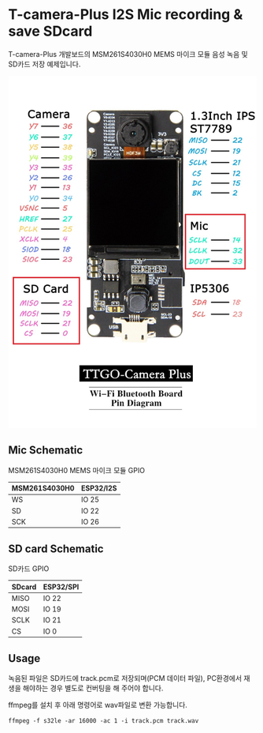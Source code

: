 # T-camera-Plus I2S Mic recording & save SDcard  
  
T-camera-Plus 개발보드의 MSM261S4030H0 MEMS 마이크 모듈 음성 녹음 및 SD카드 저장 예제입니다.  
  
![Prototype](https://raw.githubusercontent.com/eleparts/T-camera-Plus-I2S-Mic-SD/master/img/T-camera-Plus.jpg)  

## Mic Schematic  
  
MSM261S4030H0 MEMS 마이크 모듈 GPIO  
  
|MSM261S4030H0|ESP32/I2S|
|-------------|---------|
|WS           |IO 25    |
|SD           |IO 22    |
|SCK          |IO 26    |

## SD card Schematic  

SD카드 GPIO  

|SDcard|ESP32/SPI|
|--------|-------|
|MISO    |IO 22  |
|MOSI    |IO 19  |
|SCLK    |IO 21  |
|CS      |IO 0   |

## Usage  

녹음된 파일은 SD카드에 track.pcm로 저장되며(PCM 데이터 파일), PC환경에서 재생을 해야하는 경우 별도로 컨버팅을 해 주어야 합니다.  

ffmpeg를 설치 후 아래 명령어로 wav파일로 변환 가능합니다.  
  
```
ffmpeg -f s32le -ar 16000 -ac 1 -i track.pcm track.wav
```
  